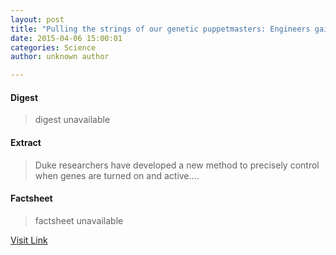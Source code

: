```yaml
---
layout: post
title: "Pulling the strings of our genetic puppetmasters: Engineers gain control of gene activity"
date: 2015-04-06 15:00:01
categories: Science
author: unknown author

---
```



#### Digest
>digest unavailable

#### Extract
>Duke researchers have developed a new method to precisely control when genes are turned on and active....

#### Factsheet
>factsheet unavailable

[Visit Link](http://phys.org/news347535983.html)


